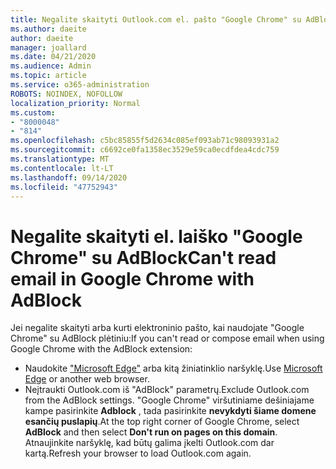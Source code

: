 ```yaml
---
title: Negalite skaityti Outlook.com el. pašto "Google Chrome" su AdBlock
ms.author: daeite
author: daeite
manager: joallard
ms.date: 04/21/2020
ms.audience: Admin
ms.topic: article
ms.service: o365-administration
ROBOTS: NOINDEX, NOFOLLOW
localization_priority: Normal
ms.custom:
- "8000048"
- "814"
ms.openlocfilehash: c5bc85855f5d2634c085ef093ab71c98093931a2
ms.sourcegitcommit: c6692ce0fa1358ec3529e59ca0ecdfdea4cdc759
ms.translationtype: MT
ms.contentlocale: lt-LT
ms.lasthandoff: 09/14/2020
ms.locfileid: "47752943"
---
```

# <a name="cant-read-email-in-google-chrome-with-adblock"></a><span data-ttu-id="a619b-102">Negalite skaityti el. laiško "Google Chrome" su AdBlock</span><span class="sxs-lookup"><span data-stu-id="a619b-102">Can't read email in Google Chrome with AdBlock</span></span>

<span data-ttu-id="a619b-103">Jei negalite skaityti arba kurti elektroninio pašto, kai naudojate "Google Chrome" su AdBlock plėtiniu:</span><span class="sxs-lookup"><span data-stu-id="a619b-103">If you can't read or compose email when using Google Chrome with the AdBlock extension:</span></span>

- <span data-ttu-id="a619b-104">Naudokite ["Microsoft Edge"](https://go.microsoft.com/fwlink/p/?linkid=2001503&amp;clcid=0x409) arba kitą žiniatinklio naršyklę.</span><span class="sxs-lookup"><span data-stu-id="a619b-104">Use [Microsoft Edge](https://go.microsoft.com/fwlink/p/?linkid=2001503&amp;clcid=0x409) or another web browser.</span></span>
- <span data-ttu-id="a619b-105">Neįtraukti Outlook.com iš "AdBlock" parametrų.</span><span class="sxs-lookup"><span data-stu-id="a619b-105">Exclude Outlook.com from the AdBlock settings.</span></span> <span data-ttu-id="a619b-106">"Google Chrome" viršutiniame dešiniajame kampe pasirinkite **Adblock** , tada pasirinkite **nevykdyti šiame domene esančių puslapių**.</span><span class="sxs-lookup"><span data-stu-id="a619b-106">At the top right corner of Google Chrome, select **AdBlock** and then select **Don't run on pages on this domain**.</span></span> <span data-ttu-id="a619b-107">Atnaujinkite naršyklę, kad būtų galima įkelti Outlook.com dar kartą.</span><span class="sxs-lookup"><span data-stu-id="a619b-107">Refresh your browser to load Outlook.com again.</span></span>